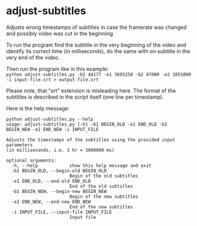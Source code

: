 # adjust-subtitles
Adjusts wrong timestamps of subtitles in case the framerate was changed and possibly video was cut in the beginning

To run the program find the subtitle in the very beginning of the video and identify its correct time (in milliseconds), do the same with on subtitle in the very end of the video.

Then run the program like in this example:  
`python adjust-subtitles.py -b1 44177 -e1 3695258 -b2 47000 -e2 3855000 -i input-file.srt > output-file.srt`

Please note, that "srt" extension is misleading here. The format of the subtitles is described in the script itself (one line per timestamp).

Here is the help message:  
```
python adjust-subtitles.py --help
usage: adjust-subtitles.py [-h] -b1 BEGIN_OLD -e1 END_OLD -b2 BEGIN_NEW -e2 END_NEW -i INPUT_FILE

Adjusts the timestamps of the subtitles using the provided input parameters
(in milliseconds, i.e. 1 hr = 3600000 ms)

optional arguments:
  -h, --help            show this help message and exit
  -b1 BEGIN_OLD, --begin-old BEGIN_OLD
                        Begin of the old subtitles
  -e1 END_OLD, --end-old END_OLD
                        End of the old subtitles
  -b2 BEGIN_NEW, --begin-new BEGIN_NEW
                        Begin of the new subtitles
  -e2 END_NEW, --end-new END_NEW
                        End of the new subtitles
  -i INPUT_FILE, --input-file INPUT_FILE
                        Input file
```
